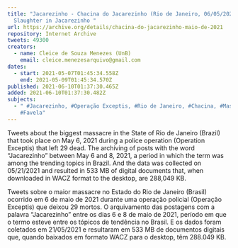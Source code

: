 ```yaml
---
title: "Jacarezinho - Chacina do Jacarezinho (Rio de Janeiro, 06/05/2021).
  Slaughter in Jacarezinho "
url: https://archive.org/details/chacina-do-jacarezinho-maio-de-2021
repository: Internet Archive
tweets: 49300
creators:
  - name: Cleice de Souza Menezes (UnB)
    email: cleice.menezesarquivo@gmail.com
dates:
  - start: 2021-05-07T01:45:34.558Z
    end: 2021-05-09T01:45:34.570Z
published: 2021-06-10T01:37:30.465Z
added: 2021-06-10T01:37:30.482Z
subjects:
  - " #Jacarezinho, #Operação Exceptis, #Rio de Janeiro, #Chacina, #Massacre,
    #Favela"
---
```

Tweets about the biggest massacre in the State of Rio de Janeiro (Brazil) that took place on May 6, 2021 during a police operation (Operation Exceptis) that left 29 dead. The archiving of posts with the word “Jacarezinho” between May 6 and 8, 2021, a period in which the term was among the trending topics in Brazil. And the data was collected on 05/21/2021 and resulted in 533 MB of digital documents that, when downloaded in WACZ format to the desktop, are 288,049 KB.

Tweets sobre o maior massacre no Estado do Rio de Janeiro (Brasil) ocorrido em 6 de maio de 2021 durante uma operação policial (Operação Exceptis) que deixou 29 mortos. O arquivamento das postagens com a palavra “Jacarezinho” entre os dias 6 e 8 de maio de 2021, período em que o termo esteve entre os tópicos de tendência no Brasil. E os dados foram coletados em 21/05/2021 e resultaram em 533 MB de documentos digitais que, quando baixados em formato WACZ para o desktop, têm 288.049 KB.